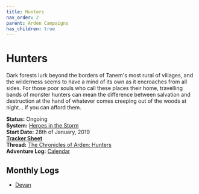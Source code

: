 ```yaml
---
title: Hunters
nav_order: 2
parent: Arden Campaigns
has_children: true
---
```

  
# Hunters
Dark forests lurk beyond the borders of Tanem's most rural of villages, and the wilderness seems to have a mind of its own as it encroaches from all sides. For those poor souls who call these places their home, travelling bands of monster hunters can mean the difference between salvation and destruction at the hand of whatever comes creeping out of the woods at night... if you can afford them.

**Status:** Ongoing<br>
**System:** [Heroes in the Storm](https://stormchaserroleplaying.com/heroesinthestorm/)<br>
**Start Date:** 28th of January, 2019<br>
[**Tracker Sheet**](https://docs.google.com/spreadsheets/d/1fMCK9yqHL29H37vBOTO6dmS4jGml6tx0rde16A7WhA4/edit#gid=1786978205)<br>
**Thread:** [The Chronicles of Arden: Hunters](https://dndbeyond.com/forums/d-d-beyond-general/play-by-post/32262-the-chronicles-of-arden-hunters)<br>
**Adventure Log:** [Calendar](https://stormchaserroleplaying.com/Arden/Campaigns/Hunters/Calendar/)

## Monthly Logs
* [Devan](https://stormchaserroleplaying.com/Arden/Campaigns/Hunters/Devan/)
